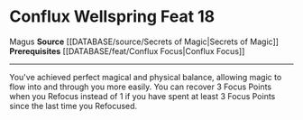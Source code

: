 ﻿---
feat: Conflux Wellspring
id: '2882'
level: '18'
name: Conflux Wellspring
prerequisite: '[[DATABASE/feat/Conflux Focus|Conflux Focus]]'
rarity: Common
source: '[[DATABASE/source/Secrets of Magic|Secrets of Magic]]'
trait:
- '[[DATABASE/trait/Magus|Magus]]'
type: Feat

---
# Conflux Wellspring <span class="item-type">Feat 18</span>

<span class="item-trait">Magus</span>
**Source** [[DATABASE/source/Secrets of Magic|Secrets of Magic]] 
**Prerequisites** [[DATABASE/feat/Conflux Focus|Conflux Focus]]

---
You've achieved perfect magical and physical balance, allowing magic to flow into and through you more easily. You can recover 3 Focus Points when you Refocus instead of 1 if you have spent at least 3 Focus Points since the last time you Refocused.